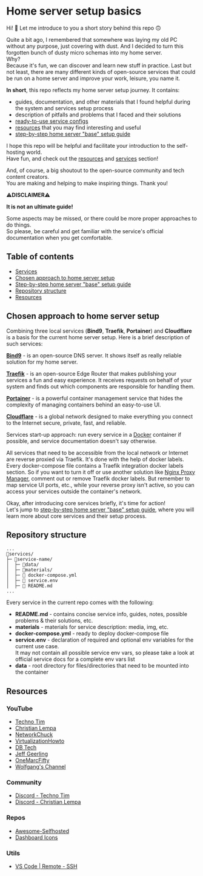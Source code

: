 # Home server setup basics

Hi! 🙂 Let me introduce to you a short story behind this repo 🙃

Quite a bit ago, I remembered that somewhere was laying my old PC without any purpose, just covering with dust. And I decided to turn this forgotten bunch of dusty micro schemas into my home server.<br>
Why?<br>
Because it's fun, we can discover and learn new stuff in practice. Last but not least, there are many different kinds of open-source services that could be run on a home server and improve your work, leisure, you name it.

**In short**, this repo reflects my home server setup journey. It contains:

- guides, documentation, and other materials that I found helpful during the system and services setup process
- description of pitfalls and problems that I faced and their solutions
- [ready-to-use service configs](./services/README.md)
- [resources](#resources) that you may find interesting and useful
- [step-by-step home server "base" setup guide](./setup-guide/README.md)

I hope this repo will be helpful and facilitate your introduction to the self-hosting world.<br>
Have fun, and check out the [resources](#resources) and [services](./services/README.md) section!

And, of course, a big shoutout to the open-source community and tech content creators.<br>
You are making and helping to make inspiring things. Thank you!

⚠️**DISCLAIMER**⚠️

**It is not an ultimate guide!**

Some aspects may be missed, or there could be more proper approaches to do things.<br>
So please, be careful and get familiar with the service's official documentation when you get comfortable.

## Table of contents

- [Services](./services/README.md)
- [Chosen approach to home server setup](#chosen-approach-to-home-server-setup)
- [Step-by-step home server "base" setup guide](./setup-guide/README.md)
- [Repository structure](#repository-structure)
- [Resources](#resources)

## Chosen approach to home server setup

Combining three local services (**Bind9**, **Traefik**, **Portainer**) and **Cloudflare** is a basis for the current home server setup. Here is a brief description of such services:

[**Bind9**](./services/bind9/README.md) - is an open-source DNS server. It shows itself as really reliable solution for my home server.

[**Traefik**](./services/traefik/README.md) - is an open-source Edge Router that makes publishing your services a fun and easy experience. It receives requests on behalf of your system and finds out which components are responsible for handling them.

[**Portainer**](./services/portainer/README.md) - is a powerful container management service that hides the complexity of managing containers behind an easy-to-use UI.

[**Cloudflare**](https://www.cloudflare.com/) - is a global network designed to make everything you connect to the Internet secure, private, fast, and reliable.

Services start-up approach: run every service in a [Docker](https://www.docker.com/) container if possible, and service documentation doesn't say otherwise.

All services that need to be accessible from the local network or Internet are reverse proxied via Traefik. It's done with the help of docker labels. Every docker-compose file contains a Traefik integration docker labels section. So if you want to turn it off or use another solution like [Nginx Proxy Manager](https://nginxproxymanager.com/), comment out or remove Traefik docker labels. But remember to map service UI ports, etc., while your reverse proxy isn't active, so you can access your services outside the container's network.

Okay, after introducing core services briefly, it's time for action!<br>
Let's jump to [step-by-step home server "base" setup guide](./setup-guide/README.md), where you will learn more about core services and their setup process.

## Repository structure

```
...
📁services/
├─ 📁service-name/
│  ├─ 📁data/
│  ├─ 📁materials/
│  ├─ 📄 docker-compose.yml
│  ├─ 📄 service.env
│  ├─ 📄 README.md
...
```

Every service in the current repo comes with the following:

- **README.md** - contains concise service info, guides, notes, possible problems & their solutions, etc.
- **materials** - materials for service description: media, img, etc.
- **docker-compose.yml** - ready to deploy docker-compose file
- **service.env** - declaration of required and optional env variables for the current use case.<br>It may not contain all possible service env vars, so please take a look at official service docs for a complete env vars list
- **data** - root directory for files/directories that need to be mounted into the container

## Resources

### YouTube

- [Techno Tim](https://www.youtube.com/@TechnoTim)
- [Christian Lempa](https://www.youtube.com/@christianlempa)
- [NetworkChuck](https://www.youtube.com/@NetworkChuck)
- [VirtualizationHowto](https://www.youtube.com/@VirtualizationHowto)
- [DB Tech](https://www.youtube.com/@DBTechYT)
- [Jeff Geerling](https://www.youtube.com/@JeffGeerling)
- [OneMarcFifty](https://www.youtube.com/@OneMarcFifty)
- [Wolfgang's Channel](https://www.youtube.com/@WolfgangsChannel)

### Community

- [Discord - Techno Tim](https://l.technotim.live/discord)
- [Discord - Christian Lempa](https://discord.com/invite/christian-lempa-s-tech-community-702179729767268433)

### Repos

- [Awesome-Selfhosted](https://github.com/awesome-selfhosted/awesome-selfhosted)
- [Dashboard Icons](https://github.com/walkxcode/dashboard-icons)

### Utils

- [VS Code | Remote - SSH](https://marketplace.visualstudio.com/items?itemName=ms-vscode-remote.remote-ssh)
